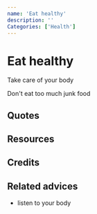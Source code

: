 ```yaml
---
name: 'Eat healthy'
description: ''
Categories: ['Health']
---
```

# Eat healthy

Take care of your body

Don't eat too much junk food

## Quotes

## Resources

## Credits

## Related advices

- listen to your body
